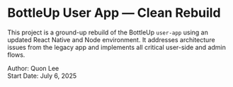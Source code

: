 # BottleUp User App — Clean Rebuild

This project is a ground-up rebuild of the BottleUp `user-app` using an updated React Native and Node environment. It addresses architecture issues from the legacy app and implements all critical user-side and admin flows.

Author: Quon Lee  
Start Date: July 6, 2025
